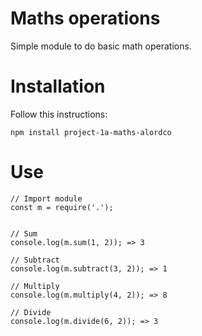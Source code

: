 # Maths operations

Simple module to do basic math operations.

# Installation

Follow this instructions:

```
npm install project-1a-maths-alordco
```

# Use

```
// Import module
const m = require('.');


// Sum
console.log(m.sum(1, 2)); => 3

// Subtract
console.log(m.subtract(3, 2)); => 1

// Multiply
console.log(m.multiply(4, 2)); => 8

// Divide
console.log(m.divide(6, 2)); => 3
```